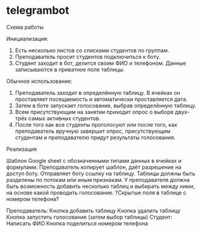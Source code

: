 # telegrambot
Схема работы

Инициализация:
1. Есть несколько листов со списками студентов по группам.
2. Преподаватель просит студентов подключиться к боту.
3. Студент заходит в бот, делится своим ФИО и телефоном. Данные записываются в приватное поле таблицы.

Обычное использование:
1. Преподаватель заходит в определённую таблицу. В ячейках он проставляет посещаемость и автоматически проставляется дата.
2. Затем в боте запускает голосование, выбрав определённую таблицу.
3. Всем присутствующим на занятии приходит опрос о выборе двух-трёх самых активных студентов.
4. После того как все студенты проголосуют или после того, как преподаватель вручную завершит опрос, присутствующим студентам и преподавателю придут результаты голосования.

Реализация

Шаблон Google sheet с обозначенными типами данных в ячейках и формулами. Преподаватель копирует шаблон, даёт разрешение на доступ боту. Отправляет боту ссылку на таблицу. Таблицы должны быть разделены по потокам или иным признакам. У преподавателя должна быть возможность добавить несколько таблиц и выбирать между ними, на основе какой проводить голосование.
?Скрытые поля в таблице с номером телефона?

Преподаватель: 
Кнопка добавить таблицу
Кнопка удалить таблицу 
Кнопка запустить голосование (затем выбор таблицы)
Студент: 
Написать ФИО
Кнопка поделиться номером телефона
